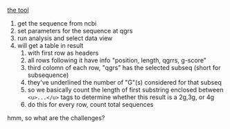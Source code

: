 <!-- we can do this  -->

[the tool](https://bioinformatics.ramapo.edu/QGRS/analyze.php)

1. get the sequence from ncbi
2. set parameters for the sequence at qgrs
3. run analysis and select data view
4. will get a table in result 
   1. with first row as headers
   2. all rows following it have info "position, length, qgrrs, g-score"
   3. third colomn of each row, "qgrs" has the selected subseq (short for subsequence)
   4. they've underlined the number of "G"(s) considered for that subseq
   5. so we basically count the length of first substring enclosed between `<u>...</u>` tags to determine whether this result is a 2g,3g, or 4g
   6. do this for every row, count total sequences


hmm, so what are the challenges?
